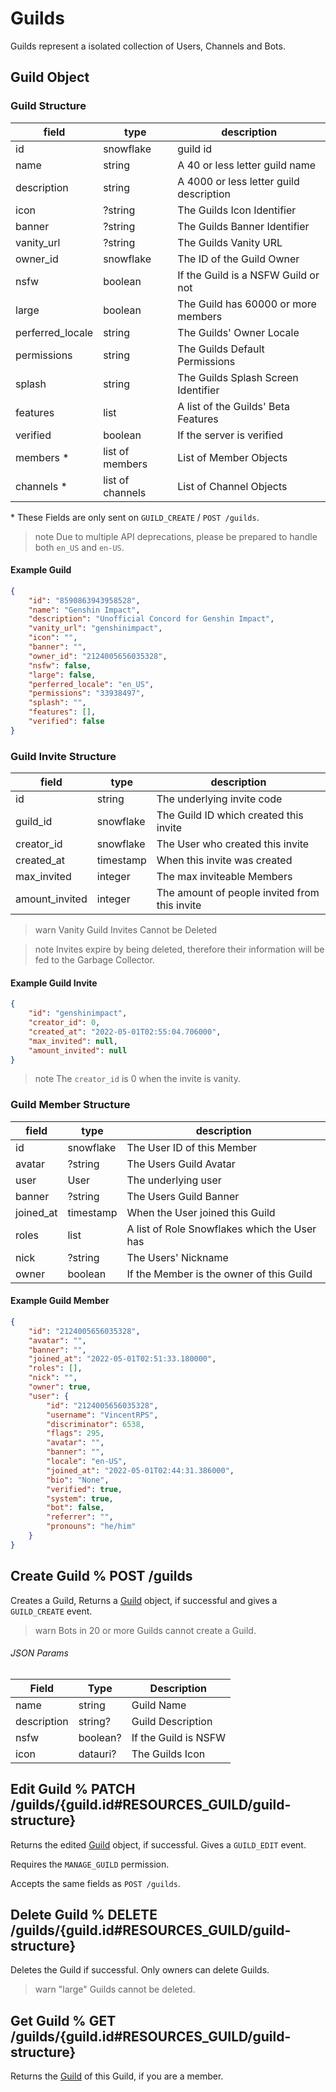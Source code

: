 # Guilds

Guilds represent a isolated collection of Users, Channels and Bots.

## Guild Object

### Guild Structure

| field             | type                  | description                               |
|-------------------|-----------------------|-------------------------------------------|
| id                | snowflake             | guild id                                  |
| name              | string                | A 40 or less letter guild name            |
| description       | string                | A 4000 or less letter guild description   |
| icon              | ?string               | The Guilds Icon Identifier                |
| banner            | ?string               | The Guilds Banner Identifier              |
| vanity_url        | ?string               | The Guilds Vanity URL                     |
| owner_id          | snowflake             | The ID of the Guild Owner                 |
| nsfw              | boolean               | If the Guild is a NSFW Guild or not       |
| large             | boolean               | The Guild has 60000 or more members       |
| perferred_locale  | string                | The Guilds' Owner Locale                  |
| permissions       | string                | The Guilds Default Permissions            |
| splash            | string                | The Guilds Splash Screen Identifier       |
| features          | list                  | A list of the Guilds' Beta Features       |
| verified          | boolean               | If the server is verified                 |
| members \*        | list of members       | List of Member Objects                    |
| channels \*       | list of channels      | List of Channel Objects                   |

\* These Fields are only sent on `GUILD_CREATE` / `POST /guilds`.

> note
> Due to multiple API deprecations, please be prepared to handle both ``en_US`` and ``en-US``.

#### Example Guild

```json
{
    "id": "8590863943958528",
    "name": "Genshin Impact",
    "description": "Unofficial Concord for Genshin Impact",
    "vanity_url": "genshinimpact",
    "icon": "",
    "banner": "",
    "owner_id": "2124005656035328",
    "nsfw": false,
    "large": false,
    "perferred_locale": "en_US",
    "permissions": "33938497",
    "splash": "",
    "features": [],
    "verified": false
}
```

### Guild Invite Structure

| field             | type      | description                                   |
|-------------------|-----------|-----------------------------------------------|
| id                | string    | The underlying invite code                    |
| guild_id          | snowflake | The Guild ID which created this invite        |
| creator_id        | snowflake | The User who created this invite              |
| created_at        | timestamp | When this invite was created                  |
| max_invited       | integer   | The max inviteable Members                    |
| amount_invited    | integer   | The amount of people invited from this invite |

> warn
> Vanity Guild Invites Cannot be Deleted

> note
> Invites expire by being deleted, therefore their information will be fed to the Garbage Collector.

#### Example Guild Invite

```json
{
    "id": "genshinimpact",
    "creator_id": 0,
    "created_at": "2022-05-01T02:55:04.706000",
    "max_invited": null,
    "amount_invited": null
}
```

> note
> The `creator_id` is 0 when the invite is vanity.

### Guild Member Structure

| field     | type                      | description                                       |
|-----------|---------------------------|---------------------------------------------------|
| id        | snowflake                 | The User ID of this Member                        |
| avatar    | ?string                   | The Users Guild Avatar                            |
| user      | User                      | The underlying user                               |
| banner    | ?string                   | The Users Guild Banner                            |
| joined_at | timestamp                 | When the User joined this Guild                   |
| roles     | list                      | A list of Role Snowflakes which the User has      |
| nick      | ?string                   | The Users' Nickname                               |
| owner     | boolean                   | If the Member is the owner of this Guild          |

#### Example Guild Member

```json
{
    "id": "2124005656035328",
    "avatar": "",
    "banner": "",
    "joined_at": "2022-05-01T02:51:33.180000",
    "roles": [],
    "nick": "",
    "owner": true,
    "user": {
        "id": "2124005656035328",
        "username": "VincentRPS",
        "discriminator": 6538,
        "flags": 295,
        "avatar": "",
        "banner": "",
        "locale": "en-US",
        "joined_at": "2022-05-01T02:44:31.386000",
        "bio": "None",
        "verified": true,
        "system": true,
        "bot": false,
        "referrer": "",
        "pronouns": "he/him"
    }
}
```


## Create Guild % POST /guilds

Creates a Guild, Returns a [Guild](#RESOURCES_GUILD/guild-structure) object, if successful and gives a `GUILD_CREATE` event.

> warn
> Bots in 20 or more Guilds cannot create a Guild.

###### JSON Params

| Field       | Type     | Description           |
|-------------|----------|-----------------------|
| name        | string   | Guild Name            |
| description | string?  | Guild Description     |
| nsfw        | boolean? | If the Guild is NSFW  |
| icon        | datauri? | The Guilds Icon       |



## Edit Guild % PATCH /guilds/{guild.id#RESOURCES_GUILD/guild-structure}

Returns the edited [Guild](#RESOURCES_GUILD/guild-structure) object, if successful. Gives a `GUILD_EDIT` event.

Requires the `MANAGE_GUILD` permission.

Accepts the same fields as `POST /guilds`.


## Delete Guild % DELETE /guilds/{guild.id#RESOURCES_GUILD/guild-structure}

Deletes the Guild if successful. Only owners can delete Guilds.

> warn
> "large" Guilds cannot be deleted.

## Get Guild % GET /guilds/{guild.id#RESOURCES_GUILD/guild-structure}

Returns the [Guild](#RESOURCES_GUILD/guild-structure) of this Guild, if you are a member.
